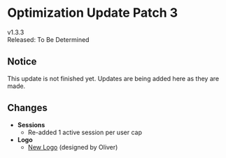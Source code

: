 # Optimization Update Patch 3

v1.3.3  
Released: To Be Determined

## Notice

This update is not finished yet. Updates are being added here as they are made.

## Changes

- **Sessions**
  - Re-added 1 active session per user cap
- **Logo**
  - [New Logo](../public/favicon.png) (designed by Oliver)
  